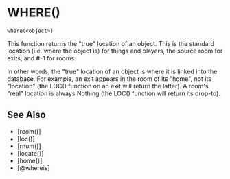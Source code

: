 # WHERE()
`where(<object>)`

  This function returns the "true" location of an object. This is the standard location (i.e. where the object is) for things and players, the source room for exits, and #-1 for rooms.

  In other words, the "true" location of an object is where it is linked into the database. For example, an exit appears in the room of its "home", not its "location" (the LOC() function on an exit
  will return the latter). A room's "real" location is always Nothing (the LOC() function will return its drop-to).


## See Also
- [room()]
- [loc()]
- [rnum()]
- [locate()]
- [home()]
- [@whereis]

